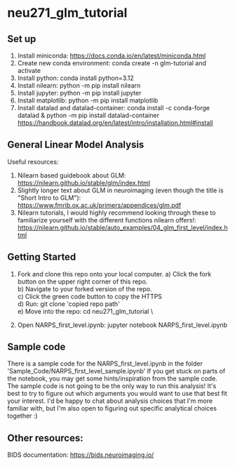 # neu271_glm_tutorial

## Set up
1. Install miniconda: https://docs.conda.io/en/latest/miniconda.html
2. Create new conda environment: conda create -n glm-tutorial and activate
3. Install python: conda install python=3.12
4. Install nilearn: python -m pip install nilearn
5. Install jupyter: python -m pip install jupyter
6. Install matplotlib: python -m pip install matplotlib
7. Install datalad and datalad-container: conda install -c conda-forge datalad & python -m pip install datalad-container \
https://handbook.datalad.org/en/latest/intro/installation.html#install 

## General Linear Model Analysis
Useful resources:
1. Nilearn based guidebook about GLM: https://nilearn.github.io/stable/glm/index.html
2. Slightly longer text about GLM in neuroimaging (even though the title is "Short Intro to GLM"): https://www.fmrib.ox.ac.uk/primers/appendices/glm.pdf
3. Nilearn tutorials, I would highly recommend looking through these to familiarize yourself with the different functions nilearn offers!: https://nilearn.github.io/stable/auto_examples/04_glm_first_level/index.html

## Getting Started
1. Fork and clone this repo onto your local computer.
    a) Click the fork button on the upper right corner of this repo. \
    b) Navigate to your forked version of the repo. \
    c) Click the green code button to copy the HTTPS \
    d) Run: git clone 'copied repo path' \
    e) Move into the repo: cd neu271_glm_tutorial \

2. Open NARPS_first_level.ipynb: jupyter notebook NARPS_first_level.ipynb

## Sample code
There is a sample code for the NARPS_first_level.ipynb in the folder 'Sample_Code/NARPS_first_level_sample.ipynb'
If you get stuck on parts of the notebook, you may get some hints/inspiration from the sample code. 
The sample code is not going to be the only way to run this analysis! It's best to try to figure out which arguments you would want to use that best fit your interest. I'd be happy to chat about analysis choices that I'm more familiar with, but I'm also open to figuring out specific analytical choices together :) 

## Other resources:
BIDS documentation: https://bids.neuroimaging.io/
